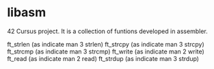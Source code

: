 # libasm

42 Cursus project.
It is a collection of funtions developed in assembler.

ft_strlen (as indicate man 3 strlen)
ft_strcpy (as indicate man 3 strcpy)
ft_strcmp (as indicate man 3 strcmp)
ft_write (as indicate man 2 write)
ft_read (as indicate man 2 read)
ft_strdup (as indicate man 3 strdup)
